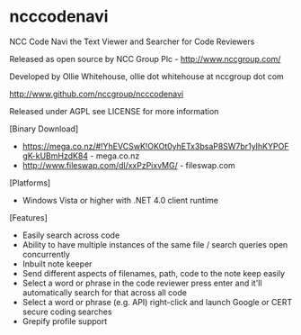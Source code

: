 ncccodenavi
=======

NCC Code Navi the Text Viewer and Searcher for Code Reviewers

Released as open source by NCC Group Plc - http://www.nccgroup.com/

Developed by Ollie Whitehouse, ollie dot whitehouse at nccgroup dot com

http://www.github.com/nccgroup/ncccodenavi

Released under AGPL see LICENSE for more information

[Binary Download]<br>
* https://mega.co.nz/#!YhEVCSwK!OKOt0yhETx3bsaP8SW7br1yIhKYPOFgK-kUBmHzdK84 - mega.co.nz<br>
* http://www.fileswap.com/dl/xxPzPixvMG/ - fileswap.com

[Platforms]
* Windows Vista or higher with .NET 4.0 client runtime

[Features]<br>
* Easily search across code<br>
* Ability to have multiple instances of the same file / search queries open concurrently<br>
* Inbuilt note keeper<br>
* Send different aspects of filenames, path, code to the note keep easily<br>
* Select a word or phrase in the code reviewer press enter and it'll automatically search for that across all code<br>
* Select a word or phrase (e.g. API) right-click and launch Google or CERT secure coding searches<br>
* Grepify profile support<br>
